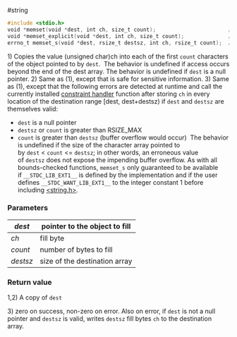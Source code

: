 #string

```c
#include <stdio.h>
void *memset(void *dest, int ch, size_t count);                       // 1)
void *memset_explicit(void *dest, int ch, size_t count);              // 2) since C23
errno_t memset_s(void *dest, rsize_t destsz, int ch, rsize_t count);  // 3) since C11
```

1) Copies the value (unsigned char)ch into each of the first `count` characters of the object pointed to by `dest`.
	 The behavior is undefined if access occurs beyond the end of the dest array. The behavior is undefined if `dest` is a null pointer.
2) Same as (1), except that is safe for sensitive information.
3) Same as (1), except that the following errors are detected at runtime and call the currently installed [constraint handler](https://en.cppreference.com/w/c/error/set_constraint_handler_s "c/error/set constraint handler s") function after storing `ch` in every location of the destination range [dest, dest+destsz) if `dest` and `destsz` are themselves valid:
- `dest` is a null pointer
- `destsz` or `count` is greater than RSIZE_MAX
- `count` is greater than `destsz` (buffer overflow would occur)
	 The behavior is undefined if the size of the character array pointed to by `dest` < `count` <= `destsz`; in other words, an erroneous value of `destsz` does not expose the impending buffer overflow.
	As with all bounds-checked functions, `memset_s` only guaranteed to be available if `__STDC_LIB_EXT1__` is defined by the implementation and if the user defines `__STDC_WANT_LIB_EXT1__` to the integer constant 1 before including [<string.h>](https://en.cppreference.com/w/c/string/byte "c/string/byte").

### Parameters

| *dest* | pointer to the object to fill |
| ---- | ---- |
| *ch* | fill byte |
| *count* | number of bytes to fill |
| *destsz* | size of the destination array |

### Return value

1,2) A copy of `dest`

3) zero on success, non-zero on error. Also on error, if `dest` is not a null pointer and `destsz` is valid, writes `destsz` fill bytes `ch` to the destination array.